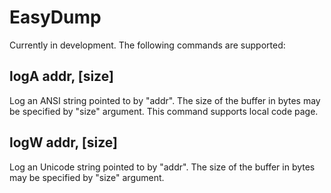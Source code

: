 # EasyDump

Currently in development. The following commands are supported:

## logA addr, [size]

Log an ANSI string pointed to by "addr". The size of the buffer in bytes may be specified by "size" argument. This command supports local code page.

## logW addr, [size]

Log an Unicode string pointed to by "addr". The size of the buffer in bytes may be specified by "size" argument.
